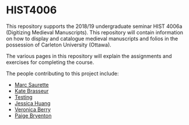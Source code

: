 # HIST4006
This repository supports the 2018/19 undergraduate seminar HIST 4006a (Digitizing Medieval Manuscripts). This repository will contain information on how to display and catalogue medieval manuscripts and folios in the possession of Carleton University (Ottawa).

The various pages in this repository will explain the assignments and exercises for completing the course.

The people contributing to this project include:

- [Marc Saurette](https://github.com/MarcSaurette)
- [Kate Brasseur](https://github.com/kateBrasseur)
- [Testing](https://github.com/TestingTess)
- [Jessica Huang](https://github.com/jessicahuang3)
- [Veronica Berry](https://github.com/VeronicaB97)
- [Paige Bryenton](https://github.com/paigebryenton)
